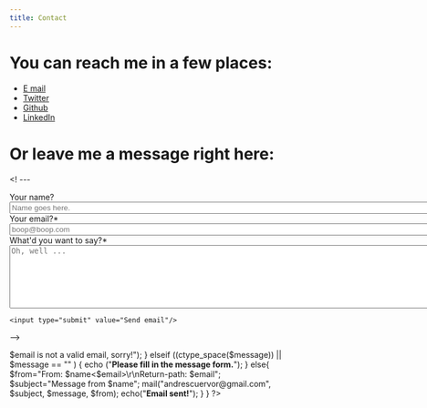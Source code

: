 ```yaml
---
title: Contact
---
```

# You can reach me in a few places:

<!-- (holy crap black/white is gross, fix itttttttt &#45; throw the blue into the mix -->
<!-- &#45;&#45; use css w/ icon SVGs to make them white? Also lookup srcset image so it loads -->
<!-- better on mobile! :) -->


<!-- FIX THE STYLING ON THESE AND MALE VERTICAL ONCE THEY GET TO SMALL (MAKE BIGGER TOO BY DEFAULT) -->

<ul class="contact-list">
    <li id="email" class="logo svg"><a href="mailto:andrescuervor@gmail.com">E mail</a></li>
    <li id="twitter" class="contact-bubble"><a href="https://twitter.com/acwervo">Twitter</a></li>
    <li id="github" class="contact-bubble"><a href="http://github.com/AndresCuervo/">Github</a></li>
    <li id="linkedin" class="contact-bubble"><a href="https://www.linkedin.com/in/andcuervo">LinkedIn</a></li>
</ul>
<!-- <ul class="contact&#45;list"> -->
<!--     <a href="mailto:andrescuervor@gmail.com"><li id="email" class="logo svg">eeemail</li></a> -->
<!--     <a href="https://twitter.com/acwervo"><li id="twitter" class="contact&#45;bubble">twitter</li></a> -->
<!--     <a href="http://github.com/AndresCuervo/"><li id="github" class="contact&#45;bubble">github</li></a> -->
<!--     <a href="https://www.linkedin.com/in/andcuervo"><li id="linkedin" class="contact&#45;bubble">linkedin</li></a> -->
<!-- </ul> -->

# Or leave me a message right here:

<?php
$action=$_REQUEST['action'];
if ($action=="")    /* display the contact form */
{
?>

<! ---

<form id="form" action="" method="POST" enctype="multipart/form-data">
    <input type="hidden" name="action" value="submit">
    Your name?<br>
    <input name="name" type="text" value="" size="100" placeholder="Name goes here."/><br>
    Your email?<span class="required">*</span><br>
    <input name="email" type="email" value="" size="100" placeholder="boop@boop.com" required/><br>
    What'd you want to say?<span class="required">*</span><br>
    <textarea name="message" type="text" rows="7" cols="100" placeholder="Oh, well ..." required/></textarea>

    <input type="submit" value="Send email"/>
</form>

-->

<?php
}
else                /* send the submitted data */
{
    $name=$_REQUEST['name'];
    $email=$_REQUEST['email'];
    $message=$_REQUEST['message'];

    if (!(filter_var($email, FILTER_VALIDATE_EMAIL)))
    {
        echo ("<b class=\"contact-results\">$email is not a valid email, sorry!</b>");
    }

    elseif ((ctype_space($message)) || $message == "" )
    {
        echo ("<b class=\"contact-results\">Please fill in the message form.</b>");
    }
    else{
        $from="From: $name<$email>\r\nReturn-path: $email";
        $subject="Message from $name";
        mail("andrescuervor@gmail.com", $subject, $message, $from);
        echo("<b class=\"contact-results\">Email sent!</b>");
    }
}
?>
